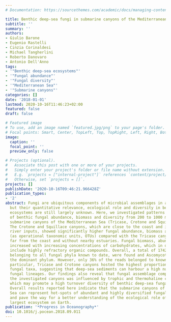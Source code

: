 ```yaml
---
# Documentation: https://sourcethemes.com/academic/docs/managing-content/

title: Benthic deep-sea fungi in submarine canyons of the Mediterranean Sea
subtitle: ''
summary: ''
authors:
- Giulio Barone
- Eugenio Rastelli
- Cinzia Corinaldesi
- Michael Tangherlini
- Roberto Danovaro
- Antonio Dell'Anno
tags:
- '"Benthic deep-sea ecosystems"'
- '"Fungal abundance"'
- '"Fungal diversity"'
- '"Mediterranean Sea"'
- '"Submarine canyons"'
categories: []
date: '2018-01-01'
lastmod: 2020-10-16T11:46:23+02:00
featured: false
draft: false

# Featured image
# To use, add an image named `featured.jpg/png` to your page's folder.
# Focal points: Smart, Center, TopLeft, Top, TopRight, Left, Right, BottomLeft, Bottom, BottomRight.
image:
  caption: ''
  focal_point: ''
  preview_only: false

# Projects (optional).
#   Associate this post with one or more of your projects.
#   Simply enter your project's folder or file name without extension.
#   E.g. `projects = ["internal-project"]` references `content/project/deep-learning/index.md`.
#   Otherwise, set `projects = []`.
projects: []
publishDate: '2020-10-16T09:46:21.966428Z'
publication_types:
- '2'
abstract: Fungi are ubiquitous components of microbial assemblages in aquatic ecosystems,
  but their quantitative relevance, ecological role and diversity in benthic deep-sea
  ecosystems are still largely unknown. Here, we investigated patterns and drivers
  of benthic fungal abundance, biomass and diversity from 200 to 1000 m depth in three
  submarine canyons of the Mediterranean Sea (Tricase, Crotone and Squillace canyons).
  The Crotone and Squillace canyons, which are close to the coast and influenced by
  river inputs, showed significantly higher fungal abundance, biomass and diversity
  (as operational taxonomic units, OTUs) compared with the Tricase canyon that was
  far from the coast and without nearby estuaries. Fungal biomass, abundance and diversity
  increased with increasing concentrations of carbohydrates, which in deep-sea sediments
  include highly refractory organic compounds. Overall, a total of 1742 fungal OTUs,
  belonging to all fungal phyla known to date, were found and Ascomycota represented
  the dominant phylum. However, only 36% of the reads belonged to known genera. In
  particular, Tricase and Crotone canyons hosted the highest proportion of unknown
  fungal taxa, suggesting that deep-sea sediments can harbour a high number of novel
  fungal lineages. Our findings also reveal that fungal assemblage composition in
  the investigated canyons was influenced by trophic and thermohaline conditions,
  which may promote a high turnover diversity of benthic deep-sea fungal assemblages.
  Overall results reported here indicate that the submarine canyons of the Mediterranean
  Sea can represent hot-spots of abundant and highly diversified fungal assemblages
  and pave the way for a better understanding of the ecological role of fungi in the
  largest ecosystem on Earth.
publication: '*Progress in Oceanography*'
doi: 10.1016/j.pocean.2018.09.011
---
```

